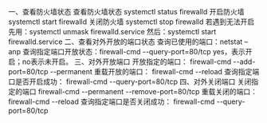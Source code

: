 一、查看防火墙状态
查看防火墙状态 systemctl status firewalld
开启防火墙 systemctl start firewalld
关闭防火墙 systemctl stop firewalld
若遇到无法开启
先用：systemctl unmask firewalld.service
然后：systemctl start firewalld.service
 二、查看对外开放的端口状态
查询已使用的端口：netstat –anp
查询指定端口开放状态：firewall-cmd --query-port=80/tcp
yes，表示开启；no表示未开启。
 三、对外开放端口
开放指定的端口：
firewall-cmd --add-port=80/tcp --permanent
重载开放的端口：
firewall-cmd --reload
查询指定端口是否开启成功：
firewall-cmd --query-port=80/tcp
四、对外关闭端口
关闭指定的端口
firewall-cmd --permanent --remove-port=80/tcp
重载关闭的端口：
firewall-cmd --reload
查询指定端口是否关闭成功：
firewall-cmd --query-port=80/tcp